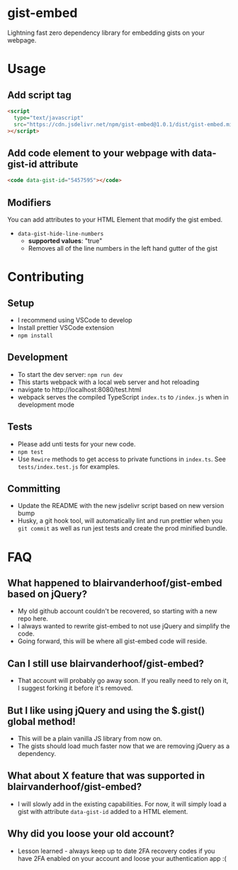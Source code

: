 # gist-embed

Lightning fast zero dependency library for embedding gists on your webpage.

# Usage

## Add script tag

```html
<script
  type="text/javascript"
  src="https://cdn.jsdelivr.net/npm/gist-embed@1.0.1/dist/gist-embed.min.js"
></script>
```

## Add code element to your webpage with data-gist-id attribute

```html
<code data-gist-id="5457595"></code>
```

## Modifiers

You can add attributes to your HTML Element that modify the gist embed.

- `data-gist-hide-line-numbers`
  - **supported values**: "true"
  - Removes all of the line numbers in the left hand gutter of the gist

# Contributing

## Setup

- I recommend using VSCode to develop
- Install prettier VSCode extension
- `npm install`

## Development

- To start the dev server: `npm run dev`
- This starts webpack with a local web server and hot reloading
- navigate to http://localhost:8080/test.html
- webpack serves the compiled TypeScript `index.ts` to `/index.js` when in development mode

## Tests

- Please add unti tests for your new code.
- `npm test`
- Use `Rewire` methods to get access to private functions in `index.ts`. See `tests/index.test.js` for examples.

## Committing

- Update the README with the new jsdelivr script based on new version bump
- Husky, a git hook tool, will automatically lint and run prettier when you `git commit` as well as run jest tests and create the prod minified bundle.

# FAQ

## What happened to blairvanderhoof/gist-embed based on jQuery?

- My old github account couldn't be recovered, so starting with a new repo here.
- I always wanted to rewrite gist-embed to not use jQuery and simplify the code.
- Going forward, this will be where all gist-embed code will reside.

## Can I still use blairvanderhoof/gist-embed?

- That account will probably go away soon. If you really need to rely on it, I suggest forking it before it's removed.

## But I like using jQuery and using the \$.gist() global method!

- This will be a plain vanilla JS library from now on.
- The gists should load much faster now that we are removing jQuery as a dependency.

## What about X feature that was supported in blairvanderhoof/gist-embed?

- I will slowly add in the existing capabilities. For now, it will simply load a gist with attribute `data-gist-id` added to a HTML element.

## Why did you loose your old account?

- Lesson learned - always keep up to date 2FA recovery codes if you have 2FA enabled on your account and loose your authentication app :(
